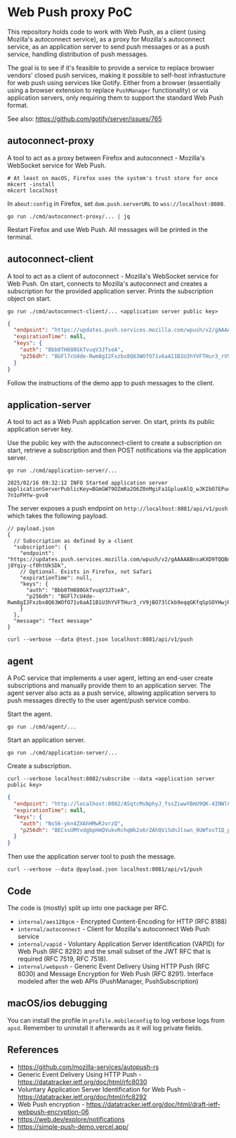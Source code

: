 # Web Push proxy PoC

This repository holds code to work with Web Push, as a client (using Mozilla's
autoconnect service), as a proxy for Mozilla's autoconnect service, as an
application server to send push messages or as a push service, handling
distribution of push messages.

The goal is to see if it's feasible to provide a service to replace browser
vendors' closed push services, making it possible to self-host infrastucture for
web push using services like Gotify. Either from a browser (essentially using a
browser extension to replace `PushManager` functionality) or via application
servers, only requiring them to support the standard Web Push format.

See also: <https://github.com/gotify/server/issues/765>

## autoconnect-proxy

A tool to act as a proxy between Firefox and autoconnect - Mozilla's WebSocket
service for Web Push.

```shell
# At least on macOS, Firefox uses the system's trust store for once
mkcert -install
mkcert localhost
```

In `about:config` in Firefox, set `dom.push.serverURL` to
`wss://localhost:8080`.

```shell
go run ./cmd/autoconnect-proxy/... | jq
```

Restart Firefox and use Web Push. All messages will be printed in the terminal.

## autoconnect-client

A tool to act as a client of autoconnect - Mozilla's WebSocket service for Web
Push. On start, connects to Mozilla's autoconnect and creates a subscription for
the provided application server. Prints the subscription object on start.

```shell
go run ./cmd/autoconnect-client/... <application server public key>
```

```json
{
  "endpoint": "https://updates.push.services.mozilla.com/wpush/v2/gAAAAABnsaKXD9TQQBnvUPMVtVh3ksOzMbYI4BtSZpTUeBElIPciCoTjFnHz3HcK8I2aUPY5h14LNnl_Ej8TflGDxfmQmXzdh3RUibjgvQTiXF5oPsoT3x91irhgdodwCoRzlrZYENahkFyIqb7A_S__Pdqq7eHMWCcHd-j8Yqiy-cf0htUkSDk",
  "expirationTime": null,
  "keys": {
    "auth": "Bbb0TH880GkTvuqV3JTseA",
    "p256dh": "BGFl7cU4de-Rwm8gI2Fxzbx8Q63WOfO71v6aAI1B1U3hYVFTHur3_rV9jBO73lCkb9eqqGKfqSpSOYHwjRt6EBc"
  }
}
```

Follow the instructions of the demo app to push messages to the client.

## application-server

A tool to act as a Web Push application server. On start, prints its public
application server key.

Use the public key with the autoconnect-client to create a subscription on
start, retrieve a subscription and then POST notifications via the application
server.

```shell
go run ./cmd/application-server/...
```

```text
2025/02/16 09:32:12 INFO Started application server applicationServerPublicKey=BGmGW79OZmRa2O6Z0nMgiFa1GplueAlQ_wJKIbO7EPuoNdTHPMxKL9nKJ3L2DCuR0MI_XhbJ0-7n1oFHYw-gvv8
```

The server exposes a push endpoint on `http://localhost:8081/api/v1/push` which
takes the following payload.

```jsonc
// payload.json
{
  // Subscription as defined by a client
  "subscription": {
    "endpoint": "https://updates.push.services.mozilla.com/wpush/v2/gAAAAABnsaKXD9TQQBnvUPMVtVh3ksOzMbYI4BtSZpTUeBElIPciCoTjFnHz3HcK8I2aUPY5h14LNnl_Ej8TflGDxfmQmXzdh3RUibjgvQTiXF5oPsoT3x91irhgdodwCoRzlrZYENahkFyIqb7A_S__Pdqq7eHMWCcHd-j8Yqiy-cf0htUkSDk",
    // Optional. Exists in Firefox, not Safari
    "expirationTime": null,
    "keys": {
      "auth": "Bbb0TH880GkTvuqV3JTseA",
      "p256dh": "BGFl7cU4de-Rwm8gI2Fxzbx8Q63WOfO71v6aAI1B1U3hYVFTHur3_rV9jBO73lCkb9eqqGKfqSpSOYHwjRt6EBc"
    }
  },
  "message": "Text message"
}
```

```shell
curl --verbose --data @test.json localhost:8081/api/v1/push
```

## agent

A PoC service that implements a user agent, letting an end-user create
subscriptions and manually provide them to an application server. The agent
server also acts as a push service, allowing application servers to push
messages directly  to the user agent/push service combo.

Start the agent.

```shell
go run ./cmd/agent/...
```

Start an application server.

```shell
go run ./cmd/application-server/...
```

Create a subscription.

```shell
curl --verbose localhost:8082/subscribe --data <application server public key>
```

```json
{
  "endpoint": "http://localhost:8082/ASqtcMsNphyJ_fssZiwwYBmU9QK-4INWlCliW0atFIe2CMJjCxomv2XNBW8YKWsxrdLHAf47w9bEelxFYHPq85ZR93OGtMOcXd6j0VNwOMUR8m8pa84SS6Ujg-dv_n9Gl6X1M8_1dRTaUvBZcj5NTJiVAeOSCcQhHEE9sD-bGgiChUveVE5BVVA233QiNg",
  "expirationTime": null,
  "keys": {
    "auth": "Ns56-ykn4ZXAhHMwRJvrzQ",
    "p256dh": "BECssUMYvdgbpHmQVukvRchqWk2x6rZAhQViSdnJlswn_9UWfosTIQ_p7isJQrbaejexTCP2BYvZNrk5ZFoR3KI"
  }
}
```

Then use the application server tool to push the message.

```shell
curl --verbose --data @payload.json localhost:8081/api/v1/push
```

## Code

The code is (mostly) split up into one package per RFC.

- `internal/aes128gcm` - Encrypted Content-Encoding for HTTP (RFC 8188)
- `internal/autoconnect` - Client for Mozilla's autoconnect Web Push service
- `internal/vapid` - Voluntary Application Server Identification (VAPID) for Web
  Push (RFC 8292) and the small subset of the JWT RFC that is required
  (RFC 7519, RFC 7518).
- `internal/webpush` - Generic Event Delivery Using HTTP Push (RFC 8030) and
  Message Encryption for Web Push (RFC 8291). Interface modeled after the web
  APIs (PushManager, PushSubscription)

## macOS/ios debugging

You can install the profile in `profile.mobileconfig` to log verbose logs from
`apsd`. Remember to uninstall it afterwards as it will log private fields.

## References

- https://github.com/mozilla-services/autopush-rs
- Generic Event Delivery Using HTTP Push - <https://datatracker.ietf.org/doc/html/rfc8030>
- Voluntary Application Server Identification for Web Push - <https://datatracker.ietf.org/doc/html/rfc8292>
- Web Push encryption - <https://datatracker.ietf.org/doc/html/draft-ietf-webpush-encryption-06>
- <https://web.dev/explore/notifications>
- <https://simple-push-demo.vercel.app/>
